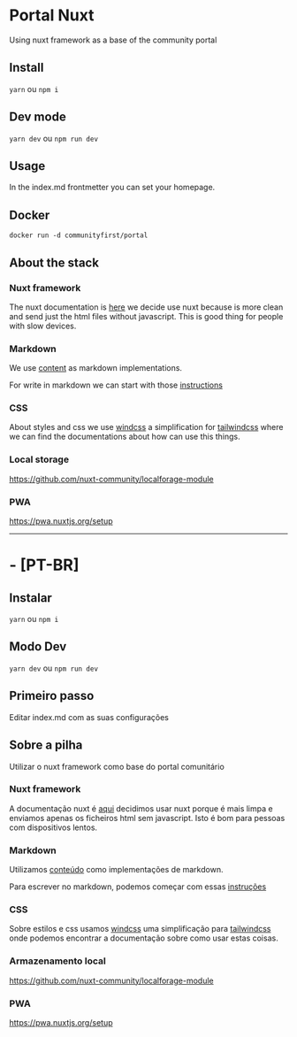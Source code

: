 # Portal Nuxt

Using nuxt framework as a base of the community portal

## Install 
`yarn` 
ou 
`npm i` 

## Dev mode
`yarn dev`
ou
`npm run dev`

## Usage

In the index.md frontmetter you can set your homepage.

## Docker
`docker run -d communityfirst/portal`

## About the stack
### Nuxt framework

The nuxt documentation is [here](https://nuxtjs.org/docs) we decide use nuxt because is more clean and send just the html files without javascript. This is good thing for people with slow devices.

### Markdown

We use [content](https://content.nuxtjs.org/) as markdown implementations.

For write in markdown we can start with those [instructions](https://nuxtjs.org/blog/creating-blog-with-nuxt-content#adding-an-icon-to-our-headings-anchor
)
### CSS
About styles and css we use [windcss](https://windicss.org/features/important-prefix.html) a simplification for [tailwindcss](https://tailwindcss.com/docs) where we can find the documentations about how can use this things.


### Local storage
https://github.com/nuxt-community/localforage-module

### PWA
https://pwa.nuxtjs.org/setup

---

#  - [PT-BR]


## Instalar 
`yarn` 
ou 
`npm i` 

## Modo Dev
`yarn dev`
ou
`npm run dev`

## Primeiro passo
Editar index.md com as suas configurações


## Sobre a pilha

Utilizar o nuxt framework como base do portal comunitário

### Nuxt framework

A documentação nuxt é [aqui](https://nuxtjs.org/docs) decidimos usar nuxt porque é mais limpa e enviamos apenas os ficheiros html sem javascript. Isto é bom para pessoas com dispositivos lentos.

### Markdown

Utilizamos [conteúdo](https://content.nuxtjs.org/) como implementações de markdown.

Para escrever no markdown, podemos começar com essas [instruções](https://nuxtjs.org/blog/creating-blog-with-nuxt-content#adding-an-icon-to-our-headings-anchor
)
### CSS
Sobre estilos e css usamos [windcss](https://windicss.org/features/important-prefix.html) uma simplificação para [tailwindcss](https://tailwindcss.com/docs) onde podemos encontrar a documentação sobre como usar estas coisas.


### Armazenamento local
https://github.com/nuxt-community/localforage-module

### PWA
https://pwa.nuxtjs.org/setup


